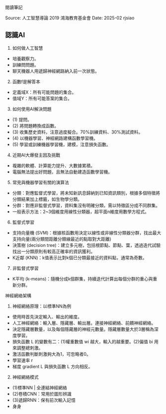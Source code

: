 閱讀筆記

Source: 人工智慧導論 2019 鴻海教育基金會 
Date: 2025-02
rjsiao

認識AI
-
1. 如何做人工智慧
- 培養觀察力。
- 訓練問問題。
- 聊天機器人用遞歸神經網路納入前一次狀態。
2. 函數f是解答本
- 定義域X：所有可能問題的集合。
- 值域Y：所有可能答案的集合。
3. 如何使用AI解決問題
- (1) 提問。
- (2) 將問題轉換成函數。
- (3) 收集歷史資料，注意過度擬合。70%訓練資料、30%測試資料。
- (4) 以機器學習、神經網路建構函數學習機。
- (5) 學習或訓練機器學習機，建模，注意損失函數。
4. 近期AI大爆發主因及挑戰
- 複雜的軟體、計算能力提升、大數據累積。
- 電腦無法提出好問題，且無法自動建造函數學習機。
5. 常見與機器學習有關的演算法
- 分類：對應監督式學習，將未知新訊息歸納到已知資訊類別，根據多個特徵將分類結果加上標籤，如生物學分類。
- 分群：對應非監督式學習，資料集沒有明確分類，需以特徵區分成不同群集。
- 一般表示方法：2~3個維度用線性分類器，超平面n維度用數學方程式。
6. 監督式學習
- 支持向量機 (SVM)：根據核函數用決定以線性或非線性分類器分群，找出最大支持向量(兩分類間距離分類線最近的點取對大距離)
- 決策樹 (decision tree)：建立多元樹，包括根節點、節點、葉，透過迭代試驗找出一分類原則有較高正確率的資訊獲利。
- K近鄰 (KNN)：k值表示比對k個已分類最接近的資料點，通常為奇數。
7. 非監督式學習
- K平均 (k-means)：隨機分成k個群集，持續迭代計算出每個分群的重心與重新分群。

神經網絡架構
1. 神經網絡原理：以標準NN為例
- 使用時首先決定輸入、輸出的維度。
- 人工神經網絡：輸入層、隱藏層、輸出層。連接神經網絡、前饋神經網絡。
- 決定隱藏層數量，以及每個隱藏層的神經元數量。隱藏層數量大於3層稱為深度學習。
- 損失函數 L 的變數有二：(1)權重數值 wi 越大，輸入的越重要。(2)偏值 bi 用來調整總刺激。
- 激活函數判斷刺激夠大為1，可忽略者0。
- 學習速率 r 
- 梯度 gradient L 與損失函數 L 方向相反。
2. 神經網絡模式
- (1)標準NN | 全連結神經網絡
- (2)卷積CNN：常用於圖形辨識
- (3)遞歸RNN：保有前次輸入記憶
- 身身

